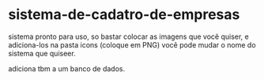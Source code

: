 # sistema-de-cadatro-de-empresas

sistema pronto para uso, so bastar colocar as imagens que você quiser, e adiciona-los na pasta icons (coloque em PNG) você pode mudar o nome do sistema que quiseer.

adiciona tbm a um banco de dados.
